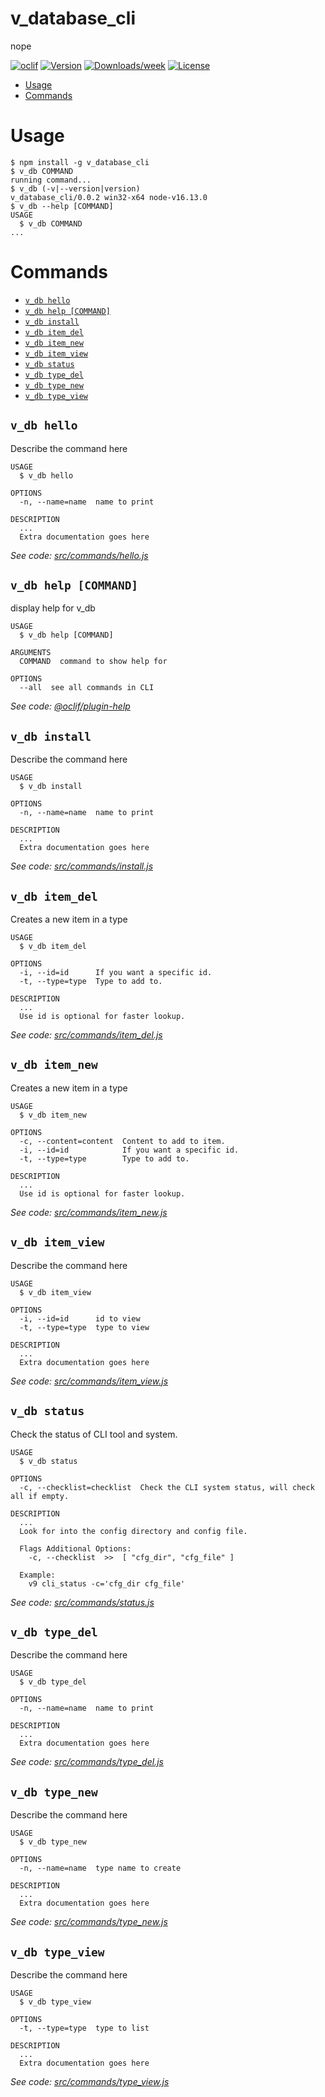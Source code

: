 v_database_cli
==============

nope

[![oclif](https://img.shields.io/badge/cli-oclif-brightgreen.svg)](https://oclif.io)
[![Version](https://img.shields.io/npm/v/v_database_cli.svg)](https://npmjs.org/package/v_database_cli)
[![Downloads/week](https://img.shields.io/npm/dw/v_database_cli.svg)](https://npmjs.org/package/v_database_cli)
[![License](https://img.shields.io/npm/l/v_database_cli.svg)](https://github.com/V-core9/v_database_cli/blob/master/package.json)

<!-- toc -->
* [Usage](#usage)
* [Commands](#commands)
<!-- tocstop -->
# Usage
<!-- usage -->
```sh-session
$ npm install -g v_database_cli
$ v_db COMMAND
running command...
$ v_db (-v|--version|version)
v_database_cli/0.0.2 win32-x64 node-v16.13.0
$ v_db --help [COMMAND]
USAGE
  $ v_db COMMAND
...
```
<!-- usagestop -->
# Commands
<!-- commands -->
* [`v_db hello`](#v_db-hello)
* [`v_db help [COMMAND]`](#v_db-help-command)
* [`v_db install`](#v_db-install)
* [`v_db item_del`](#v_db-item_del)
* [`v_db item_new`](#v_db-item_new)
* [`v_db item_view`](#v_db-item_view)
* [`v_db status`](#v_db-status)
* [`v_db type_del`](#v_db-type_del)
* [`v_db type_new`](#v_db-type_new)
* [`v_db type_view`](#v_db-type_view)

## `v_db hello`

Describe the command here

```
USAGE
  $ v_db hello

OPTIONS
  -n, --name=name  name to print

DESCRIPTION
  ...
  Extra documentation goes here
```

_See code: [src/commands/hello.js](https://github.com/V-core9/v_database_cli/blob/v0.0.2/src/commands/hello.js)_

## `v_db help [COMMAND]`

display help for v_db

```
USAGE
  $ v_db help [COMMAND]

ARGUMENTS
  COMMAND  command to show help for

OPTIONS
  --all  see all commands in CLI
```

_See code: [@oclif/plugin-help](https://github.com/oclif/plugin-help/blob/v3.2.17/src/commands/help.ts)_

## `v_db install`

Describe the command here

```
USAGE
  $ v_db install

OPTIONS
  -n, --name=name  name to print

DESCRIPTION
  ...
  Extra documentation goes here
```

_See code: [src/commands/install.js](https://github.com/V-core9/v_database_cli/blob/v0.0.2/src/commands/install.js)_

## `v_db item_del`

Creates a new item in a type

```
USAGE
  $ v_db item_del

OPTIONS
  -i, --id=id      If you want a specific id.
  -t, --type=type  Type to add to.

DESCRIPTION
  ...
  Use id is optional for faster lookup.
```

_See code: [src/commands/item_del.js](https://github.com/V-core9/v_database_cli/blob/v0.0.2/src/commands/item_del.js)_

## `v_db item_new`

Creates a new item in a type

```
USAGE
  $ v_db item_new

OPTIONS
  -c, --content=content  Content to add to item.
  -i, --id=id            If you want a specific id.
  -t, --type=type        Type to add to.

DESCRIPTION
  ...
  Use id is optional for faster lookup.
```

_See code: [src/commands/item_new.js](https://github.com/V-core9/v_database_cli/blob/v0.0.2/src/commands/item_new.js)_

## `v_db item_view`

Describe the command here

```
USAGE
  $ v_db item_view

OPTIONS
  -i, --id=id      id to view
  -t, --type=type  type to view

DESCRIPTION
  ...
  Extra documentation goes here
```

_See code: [src/commands/item_view.js](https://github.com/V-core9/v_database_cli/blob/v0.0.2/src/commands/item_view.js)_

## `v_db status`

Check the status of CLI tool and system.

```
USAGE
  $ v_db status

OPTIONS
  -c, --checklist=checklist  Check the CLI system status, will check all if empty.

DESCRIPTION
  ...
  Look for into the config directory and config file.

  Flags Additional Options:
    -c, --checklist  >>  [ "cfg_dir", "cfg_file" ]

  Example:
    v9 cli_status -c='cfg_dir cfg_file'
```

_See code: [src/commands/status.js](https://github.com/V-core9/v_database_cli/blob/v0.0.2/src/commands/status.js)_

## `v_db type_del`

Describe the command here

```
USAGE
  $ v_db type_del

OPTIONS
  -n, --name=name  name to print

DESCRIPTION
  ...
  Extra documentation goes here
```

_See code: [src/commands/type_del.js](https://github.com/V-core9/v_database_cli/blob/v0.0.2/src/commands/type_del.js)_

## `v_db type_new`

Describe the command here

```
USAGE
  $ v_db type_new

OPTIONS
  -n, --name=name  type name to create

DESCRIPTION
  ...
  Extra documentation goes here
```

_See code: [src/commands/type_new.js](https://github.com/V-core9/v_database_cli/blob/v0.0.2/src/commands/type_new.js)_

## `v_db type_view`

Describe the command here

```
USAGE
  $ v_db type_view

OPTIONS
  -t, --type=type  type to list

DESCRIPTION
  ...
  Extra documentation goes here
```

_See code: [src/commands/type_view.js](https://github.com/V-core9/v_database_cli/blob/v0.0.2/src/commands/type_view.js)_
<!-- commandsstop -->
